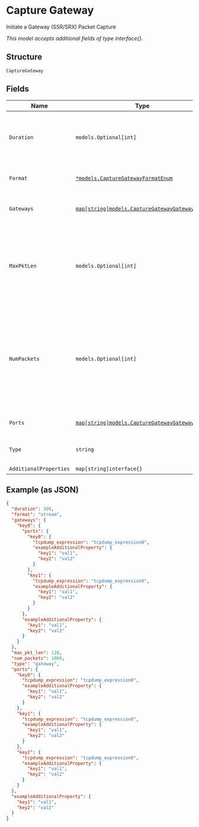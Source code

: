 
# Capture Gateway

Initiate a Gateway (SSR/SRX) Packet Capture

*This model accepts additional fields of type interface{}.*

## Structure

`CaptureGateway`

## Fields

| Name | Type | Tags | Description |
|  --- | --- | --- | --- |
| `Duration` | `models.Optional[int]` | Optional | Duration of the capture, in seconds<br>**Default**: `600`<br>**Constraints**: `>= 60`, `<= 86400` |
| `Format` | [`*models.CaptureGatewayFormatEnum`](../../doc/models/capture-gateway-format-enum.md) | Optional | enum: `stream`<br>**Default**: `"stream"` |
| `Gateways` | [`map[string]models.CaptureGatewayGateways`](../../doc/models/capture-gateway-gateways.md) | Required | List of SSRs. Property key is the SSR MAC |
| `MaxPktLen` | `models.Optional[int]` | Optional | minimum is 64 (SSR) / 68 (SRX) maximum is 10240 (SSR) / 1520 (SRX)<br>**Default**: `512`<br>**Constraints**: `>= 64`, `<= 1520` |
| `NumPackets` | `models.Optional[int]` | Optional | number of packets to capture, 0 for unlimited, default is 1024, maximum is 10000<br>**Default**: `1024`<br>**Constraints**: `>= 0`, `<= 10000` |
| `Ports` | [`map[string]models.CaptureGatewayGatewaysPort`](../../doc/models/capture-gateway-gateways-port.md) | Optional | Property key is the port ID |
| `Type` | `string` | Required, Constant | enum: `gateway`<br>**Value**: `"gateway"` |
| `AdditionalProperties` | `map[string]interface{}` | Optional | - |

## Example (as JSON)

```json
{
  "duration": 300,
  "format": "stream",
  "gateways": {
    "key0": {
      "ports": {
        "key0": {
          "tcpdump_expression": "tcpdump_expression0",
          "exampleAdditionalProperty": {
            "key1": "val1",
            "key2": "val2"
          }
        },
        "key1": {
          "tcpdump_expression": "tcpdump_expression0",
          "exampleAdditionalProperty": {
            "key1": "val1",
            "key2": "val2"
          }
        }
      },
      "exampleAdditionalProperty": {
        "key1": "val1",
        "key2": "val2"
      }
    }
  },
  "max_pkt_len": 128,
  "num_packets": 1000,
  "type": "gateway",
  "ports": {
    "key0": {
      "tcpdump_expression": "tcpdump_expression0",
      "exampleAdditionalProperty": {
        "key1": "val1",
        "key2": "val2"
      }
    },
    "key1": {
      "tcpdump_expression": "tcpdump_expression0",
      "exampleAdditionalProperty": {
        "key1": "val1",
        "key2": "val2"
      }
    },
    "key2": {
      "tcpdump_expression": "tcpdump_expression0",
      "exampleAdditionalProperty": {
        "key1": "val1",
        "key2": "val2"
      }
    }
  },
  "exampleAdditionalProperty": {
    "key1": "val1",
    "key2": "val2"
  }
}
```

